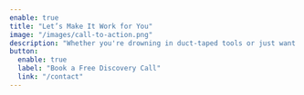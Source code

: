 ```yaml
---
enable: true
title: "Let’s Make It Work for You"
image: "/images/call-to-action.png"
description: "Whether you're drowning in duct-taped tools or just want to plan smarter for what's next—I'm here to help you take ownership of your technology and move forward with confidence."
button:
  enable: true
  label: "Book a Free Discovery Call"
  link: "/contact"
---
```


